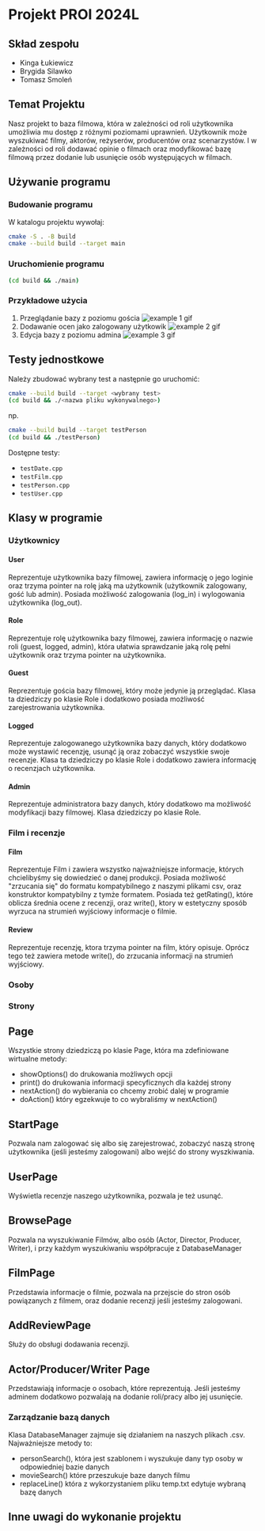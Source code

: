 # Projekt PROI 2024L

## Skład zespołu

- Kinga Łukiewicz
- Brygida Silawko
- Tomasz Smoleń

## Temat Projektu
Nasz projekt to baza filmowa, która w zależności od roli użytkownika umożliwia mu dostęp z różnymi poziomami uprawnień. Użytkownik może wyszukiwać filmy, aktorów, reżyserów, producentów oraz scenarzystów. I w zależności od roli dodawać opinie o filmach oraz modyfikować bazę filmową przez dodanie lub usunięcie osób występujących w filmach.

## Używanie programu

### Budowanie programu
W katalogu projektu wywołaj:
```bash
cmake -S . -B build
cmake --build build --target main
```
### Uruchomienie programu

```bash
(cd build && ./main)
```

### Przykładowe użycia

1. Przeglądanie bazy z poziomu gościa
![example 1 gif](./docs/example1.gif)
2. Dodawanie ocen jako zalogowany użytkowik
![example 2 gif](./docs/example2.gif)
3. Edycja bazy z poziomu admina
![example 3 gif](./docs/example3.gif)

## Testy jednostkowe

Należy zbudować wybrany test a następnie go uruchomić:
```bash
cmake --build build --target <wybrany test>
(cd build && ./<nazwa pliku wykonywalnego>)
```
np.
```bash
cmake --build build --target testPerson
(cd build && ./testPerson)
```
Dostępne testy:
- `testDate.cpp`
- `testFilm.cpp`
- `testPerson.cpp`
- `testUser.cpp`

## Klasy w programie

### Użytkownicy
#### User
Reprezentuje użytkownika bazy filmowej, zawiera informację o jego loginie oraz trzyma pointer na rolę jaką ma użytkownik (użytkownik zalogowany, gość lub admin). Posiada możliwość zalogowania (log_in) i wylogowania użytkownika (log_out).

#### Role
Reprezentuje rolę użytkownika bazy filmowej, zawiera informację o nazwie roli (guest, logged, admin), która ułatwia sprawdzanie jaką rolę pełni użytkownik oraz trzyma pointer na użytkownika. 

#### Guest
Reprezentuje gościa bazy filmowej, który może jedynie ją przeglądać. Klasa ta dziedziczy po klasie Role i dodatkowo posiada możliwość zarejestrowania użytkownika.

#### Logged
Reprezentuje zalogowanego użytkownika bazy danych, który dodatkowo może wystawić recenzję, usunąć ją oraz zobaczyć wszystkie swoje recenzje. Klasa ta dziedziczy po klasie Role i dodatkowo zawiera informację o recenzjach użytkownika.

#### Admin
Reprezentuje administratora bazy danych, który dodatkowo ma możliwość modyfikacji bazy filmowej. Klasa dziedziczy po klasie Role.

### Film i recenzje
#### Film
Reprezentuje Film i zawiera wszystko najważniejsze informacje, których chcielibyśmy się dowiedzieć o danej produkcji. Posiada możliwość "zrzucania się" do formatu kompatybilnego z naszymi plikami csv, oraz konstruktor kompatybilny z tymże formatem.
Posiada też getRating(), które oblicza średnia ocene z recenzji, oraz write(), ktory w estetyczny sposób wyrzuca na strumień wyjściowy informacje o filmie.

#### Review
Reprezentuje recenzję, ktora trzyma pointer na film, który opisuje. Oprócz tego też zawiera metode write(), do zrzucania informacji na strumień wyjściowy.

### Osoby

### Strony
## Page
Wszystkie strony dziedziczą po klasie Page, która ma zdefiniowane wirtualne metody:
- showOptions() do drukowania możliwych opcji
- print() do drukowania informacji specyficznych dla każdej strony
- nextAction() do wybierania co chcemy zrobić dalej w programie
- doAction() który egzekwuje to co wybraliśmy w nextAction()

## StartPage
Pozwala nam zalogować się albo się zarejestrować,  zobaczyć naszą stronę użytkownika (jeśli jesteśmy zalogowani) albo wejść do strony wyszkiwania.

## UserPage
Wyświetla recenzje naszego użytkownika, pozwala je też usunąć.

## BrowsePage
Pozwala na wyszukiwanie Filmów, albo osób (Actor, Director, Producer, Writer), i przy każdym wyszukiwaniu współpracuje z DatabaseManager

## FilmPage
Przedstawia informacje o filmie, pozwala na przejscie do stron osób powiązanych z filmem, oraz dodanie recenzji jeśli jesteśmy zalogowani.

## AddReviewPage
Służy do obsługi dodawania recenzji.

## Actor/Producer/Writer Page
Przedstawiają informacje o osobach, które reprezentują. Jeśli jesteśmy adminem dodatkowo pozwalają na dodanie roli/pracy albo jej usunięcie.




### Zarządzanie bazą danych
Klasa DatabaseManager zajmuje się działaniem na naszych plikach .csv. Najważniejsze metody to:
- personSearch(), która jest szablonem i wyszukuje dany typ osoby w odpowiedniej bazie danych
- movieSearch() które przeszukuje baze danych filmu
- replaceLine() która z wykorzystaniem pliku temp.txt edytuje wybraną bazę danych

## Inne uwagi do wykonanie projektu